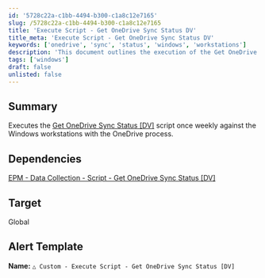 ```yaml
---
id: '5728c22a-c1bb-4494-b300-c1a8c12e7165'
slug: /5728c22a-c1bb-4494-b300-c1a8c12e7165
title: 'Execute Script - Get OneDrive Sync Status DV'
title_meta: 'Execute Script - Get OneDrive Sync Status DV'
keywords: ['onedrive', 'sync', 'status', 'windows', 'workstations']
description: 'This document outlines the execution of the Get OneDrive Sync Status script on Windows workstations with the OneDrive process, scheduled to run weekly. It details the dependencies and target for the script execution, ensuring proper monitoring of OneDrive sync status across the organization.'
tags: ['windows']
draft: false
unlisted: false
---
```


## Summary

Executes the [Get OneDrive Sync Status [DV]](/docs/ed03ad47-d4f8-4917-8ecc-0505b6172ece) script once weekly against the Windows workstations with the OneDrive process.

## Dependencies

[EPM - Data Collection - Script - Get OneDrive Sync Status [DV]](/docs/ed03ad47-d4f8-4917-8ecc-0505b6172ece)

## Target

Global

## Alert Template

**Name:** `△ Custom - Execute Script - Get OneDrive Sync Status [DV]`


